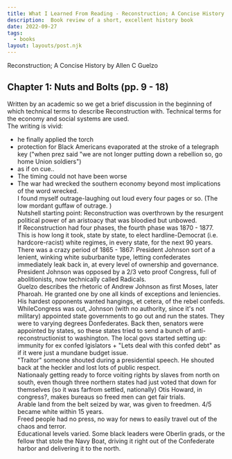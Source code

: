 ```yaml
---
title: What I Learned From Reading - Reconstruction; A Concise History  
description:  Book review of a short, excellent history book  
date: 2022-09-27
tags:
  - books
layout: layouts/post.njk
---
```

Reconstruction; A Concise History by Allen C Guelzo  

##  Chapter 1: Nuts and Bolts  (pp. 9 - 18)  

Written by an academic so we get a brief discussion in the beginning of which technical terms to describe Reconstruction with.  Technical terms for the economy and social systems are used.  
The writing is vivid:  
* he finally applied the torch
* protection for Black Americans evaporated at the stroke of a telegraph key ("when prez said "we are not longer putting down a rebellion so, go home Union soldiers")
* as if on cue..
* The timing could not have been worse  
* The war had wrecked the southern economy beyond most implications of the word wrecked.  
I found myself outrage-laughing out loud every four pages or so.   (The low mordant guffaw of outrage.  )  
Nutshell starting point: Reconstruction was overthrown by the resurgent political power of an aristoacy that was bloodied but unbowed.  
If Reconstruction had four phases, the fourth phase was 1870 - 1877.  This is how long it took, state by state, to elect hardline-Democrat (i.e. hardcore-racist) white regimes, in every state, for the next 90 years.  
There was a crazy period of 1865 - 1867: President Johnson sort of a lenient, winking white suburbanite type, letting confederates immediately leak back in, at every level of ownership and governance.  
President Johnson was opposed by a 2/3 veto proof Congress, full of abolitionists, now technically called Radicals.  
Guelzo describes the rhetoric of Andrew Johnson as first Moses, later Pharoah.  He granted one by one all kinds of exceptions and leniencies.   His hardest opponents wanted hangings, et cetera, of the rebel confeds.    
WhileCongress was out, Johnson (with no authority, since it's not military) appointed state governments to go out and run the states.  They were to varying degrees Donfederates.
Back then, senators were appointed by states, so these states tried to send a bunch of anti-reconstructionist to washington.
The local govs started setting up: immunity for ex confed lgislators + "Lets deal with this confed debt" as if it were just a mundane budget issue.  
"Traitor" someone shouted during a presidential speech. He shouted back at the heckler and lost lots of public respect.  
Nationaaly getting ready to force voiting rights by slaves from north on south, even though three northern states had just voted that down for themselves (so it was farfrom settled, nationally)
Otis Howard, in congress?, makes bureaus so freed men can get fair trials.  
Arable land from the belt seized by war, was given to freedmen.  4/5 became white within 15 years.  
Freed people had no press, no way for news to easily travel out of the chaos and terror.  
Educational levels varied. Some black leaders were Oberlin grads, or the fellow that stole the Navy Boat, driving it right out of the Confederate harbor and delivering it to the north.